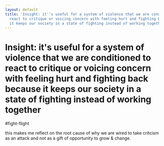 ```yaml
---
layout: default
title: 'Insight: it''s useful for a system of violence that we are conditioned to
  react to critique or voicing concern with feeling hurt and fighting back because
  it keeps our society in a state of fighting instead of working together'
---
```

# Insight: it's useful for a system of violence that we are conditioned to react to critique or voicing concern with feeling hurt and fighting back because it keeps our society in a state of fighting instead of working together

#fight-flight

this makes me reflect on the root cause of why we are wired to take critcism as an attack and not as a gift of opportunity to grow & change. 
